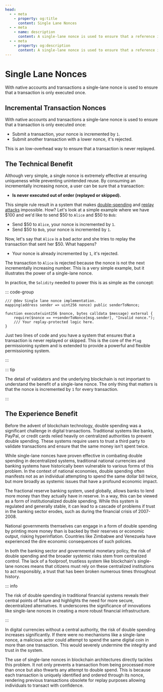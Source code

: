 ```yaml
---
head:
  - - meta
    - property: og:title
      content: Single Lane Nonces
  - - meta
    - name: description
      content: A single-lane nonce is used to ensure that a reference is only seen once.
  - - meta
    - property: og:description
      content: A single-lane nonce is used to ensure that a reference is only seen once.
---
```


# Single Lane Nonces

With native accounts and transactions a single-lane nonce is used to ensure that a transaction is only executed once.

## Incremental Transaction Nonces

With native accounts and transactions a single-lane nonce is used to ensure that a transaction is only executed once:

- Submit a transaction, your nonce is incremented by `1`.
- Submit another transaction with a lower nonce, it's rejected.

This is an low-overhead way to ensure that a transaction is never replayed.

## The Technical Benefit

Although very simple, a single nonce is extremely effective at ensuring uniqueness while preventing unintended reuse. By consuming an incrementally increasing nonce, a user can be sure that a transaction:

- **Is never executed out of order (replayed or skipped).**

This simple rule result in a system that makes [double-spending](https://en.wikipedia.org/wiki/Double-spending) and [replay attacks](https://en.wikipedia.org/wiki/Replay_attack) impossible. How? Let's look at a simple example where we have $100 and we'd like to send $50 to `Alice` and $50 to `Bob`:

- Send $50 to `Alice`, your nonce is incremented by `1`.
- Send $50 to `Bob`, your nonce is incremented by `1`.

Now, let's say that `Alice` is a bad actor and she tries to replay the transaction that sent her $50. What happens?

- Your nonce is already incremented by `1`, it's rejected.

The transaction to `Alice` is rejected because the nonce is not the next incrementally increasing number. This is a very simple example, but it illustrates the power of a single-lane nonce.

In practice, the `Solidity` needed to power this is as simple as the concept:

::: code-group

```solidity 2,5 [Nonces.sol]
/// @dev Single lane nonce implementation.
mapping(address sender => uint256 nonce) public senderToNonce;

function execute(uint256 $nonce, bytes calldata $message) external {
    require($nonce == ++senderToNonce[msg.sender], "Invalid nonce.");
    /// Your replay-protected logic here.
}
```

Just two lines of code and you have a system that ensures that a transaction is never replayed or skipped. This is the core of the `Plug` permissioning system and is extended to provide a powerful and flexible permissioning system.

:::

::: tip

The detail of validators and the underlying blockchain is not important to understand the benefit of a single-lane nonce. The only thing that matters is that the nonce is incremented by `1` for every transaction.

:::

## The Experience Benefit

Before the advent of blockchain technology, double spending was a significant challenge in digital transactions. Traditional systems like banks, PayPal, or credit cards relied heavily on centralized authorities to prevent double spending. These systems require users to trust a third party to validate transactions and ensure that the same money isn't spent twice.

While single-lane nonces have proven effective in combating double spending in decentralized systems, traditional national currencies and banking systems have historically been vulnerable to various forms of this problem. In the context of national economies, double spending often manifests not as an individual attempting to spend the same dollar bill twice, but more broadly as systemic issues that have a profound economic impact.

The fractional reserve banking system, used globally, allows banks to lend more money than they actually have in reserve. In a way, this can be viewed as a form of institutionalized double spending. While this system is regulated and generally stable, it can lead to a cascade of problems if trust in the banking sector erodes, such as during the financial crisis of 2007-2008.

National governments themselves can engage in a form of double spending by printing more money than is backed by their reserves or economic output, risking hyperinflation. Countries like Zimbabwe and Venezuela have experienced the dire economic consequences of such policies.

In both the banking sector and governmental monetary policy, the risk of double spending and the broader systemic risks stem from centralized control. The lack of a foolproof, trustless system like blockchain's single-lane nonces means that citizens must rely on these centralized institutions to act responsibly, a trust that has been broken numerous times throughout history.

::: info

The risk of double spending in traditional financial systems reveals their central points of failure and highlights the need for more secure, decentralized alternatives. It underscores the significance of innovations like single-lane nonces in creating a more robust financial infrastructure.

:::

In digital currencies without a central authority, the risk of double spending increases significantly. If there were no mechanisms like a single-lane nonce, a malicious actor could attempt to spend the same digital coin in more than one transaction. This would severely undermine the integrity and trust in the system.

The use of single-lane nonces in blockchain architectures directly tackles this problem. It not only prevents a transaction from being processed more than once but also thwarts any attempt to double spend. This is because each transaction is uniquely identified and ordered through its nonce, rendering previous transactions obsolete for replay purposes allowing individuals to transact with confidence.
